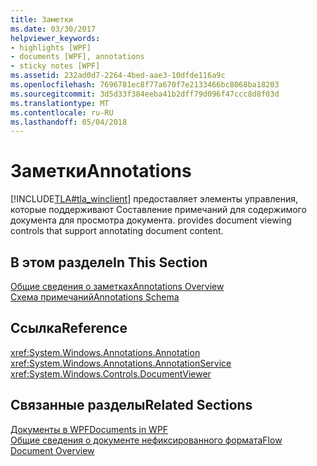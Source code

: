```yaml
---
title: Заметки
ms.date: 03/30/2017
helpviewer_keywords:
- highlights [WPF]
- documents [WPF], annotations
- sticky notes [WPF]
ms.assetid: 232ad0d7-2264-4bed-aae3-10dfde116a9c
ms.openlocfilehash: 7696781ec8f77a670f7e2133466bc8068ba18203
ms.sourcegitcommit: 3d5d33f384eeba41b2dff79d096f47ccc8d8f03d
ms.translationtype: MT
ms.contentlocale: ru-RU
ms.lasthandoff: 05/04/2018
---
```

# <a name="annotations"></a><span data-ttu-id="28b91-102">Заметки</span><span class="sxs-lookup"><span data-stu-id="28b91-102">Annotations</span></span>
[!INCLUDE[TLA#tla_winclient](../../../../includes/tlasharptla-winclient-md.md)]<span data-ttu-id="28b91-103"> предоставляет элементы управления, которые поддерживают Составление примечаний для содержимого документа для просмотра документа.</span><span class="sxs-lookup"><span data-stu-id="28b91-103"> provides document viewing controls that support annotating document content.</span></span>  
  
## <a name="in-this-section"></a><span data-ttu-id="28b91-104">В этом разделе</span><span class="sxs-lookup"><span data-stu-id="28b91-104">In This Section</span></span>  
 [<span data-ttu-id="28b91-105">Общие сведения о заметках</span><span class="sxs-lookup"><span data-stu-id="28b91-105">Annotations Overview</span></span>](../../../../docs/framework/wpf/advanced/annotations-overview.md)  
  [<span data-ttu-id="28b91-106">Схема примечаний</span><span class="sxs-lookup"><span data-stu-id="28b91-106">Annotations Schema</span></span>](../../../../docs/framework/wpf/advanced/annotations-schema.md)  
  
## <a name="reference"></a><span data-ttu-id="28b91-107">Ссылка</span><span class="sxs-lookup"><span data-stu-id="28b91-107">Reference</span></span>  
 <xref:System.Windows.Annotations.Annotation>  
  <xref:System.Windows.Annotations.AnnotationService>  
  <xref:System.Windows.Controls.DocumentViewer>  
  
## <a name="related-sections"></a><span data-ttu-id="28b91-108">Связанные разделы</span><span class="sxs-lookup"><span data-stu-id="28b91-108">Related Sections</span></span>  
 [<span data-ttu-id="28b91-109">Документы в WPF</span><span class="sxs-lookup"><span data-stu-id="28b91-109">Documents in WPF</span></span>](../../../../docs/framework/wpf/advanced/documents-in-wpf.md)  
  [<span data-ttu-id="28b91-110">Общие сведения о документе нефиксированного формата</span><span class="sxs-lookup"><span data-stu-id="28b91-110">Flow Document Overview</span></span>](../../../../docs/framework/wpf/advanced/flow-document-overview.md)
